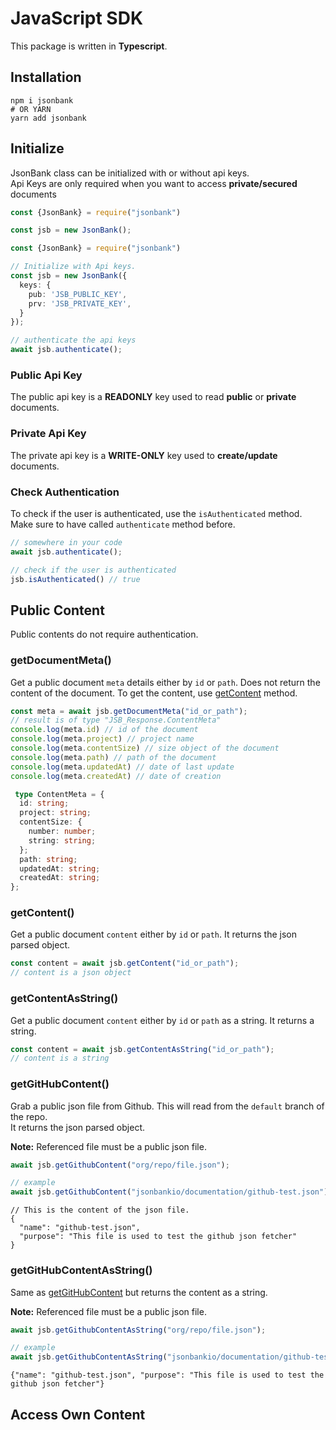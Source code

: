 # JavaScript SDK

This package is written in <b class="text-ts">Typescript</b>.

## Installation

```shell
npm i jsonbank
# OR YARN
yarn add jsonbank
```

## Initialize

JsonBank class can be initialized with or without api keys.
<br>
Api Keys are only required when you want to access **private/secured** documents

<CodeGroup>
  <CodeGroupItem title="Without Api Keys">

```typescript
const {JsonBank} = require("jsonbank")

const jsb = new JsonBank();
```

  </CodeGroupItem>

  <CodeGroupItem title="With Api Keys" >

```typescript
const {JsonBank} = require("jsonbank")

// Initialize with Api keys.
const jsb = new JsonBank({
  keys: {
    pub: 'JSB_PUBLIC_KEY',
    prv: 'JSB_PRIVATE_KEY',
  }
});

// authenticate the api keys
await jsb.authenticate();
```

  </CodeGroupItem>
</CodeGroup>

### Public Api Key

The public api key is a **READONLY** key used to read **public** or **private** documents.

### Private Api Key

The private api key is a **WRITE-ONLY** key used to **create/update**  documents.

### Check Authentication

To check if the user is authenticated, use the `isAuthenticated` method.
<br> Make sure to have called `authenticate` method before.

```typescript 
// somewhere in your code
await jsb.authenticate();

// check if the user is authenticated
jsb.isAuthenticated() // true
```

## Public Content
Public contents do not require authentication.

### getDocumentMeta()
Get a public document `meta` details either by `id` or `path`.
Does not return the content of the document.
To get the content, use [getContent](#getcontent) method.

<CodeGroup>
  <CodeGroupItem title="Code">

```typescript
const meta = await jsb.getDocumentMeta("id_or_path");
// result is of type "JSB_Response.ContentMeta"
console.log(meta.id) // id of the document
console.log(meta.project) // project name
console.log(meta.contentSize) // size object of the document
console.log(meta.path) // path of the document
console.log(meta.updatedAt) // date of last update
console.log(meta.createdAt) // date of creation
```

  </CodeGroupItem>

  <CodeGroupItem title="Result" >

```typescript
 type ContentMeta = {
  id: string;
  project: string;
  contentSize: {
    number: number;
    string: string;
  };
  path: string;
  updatedAt: string;
  createdAt: string;
};
```

  </CodeGroupItem>
</CodeGroup>


### getContent()
Get a public document `content` either by `id` or `path`.
It returns the json parsed object.
```typescript
const content = await jsb.getContent("id_or_path");
// content is a json object
```

### getContentAsString()
Get a public document `content` either by `id` or `path` as a string.
It returns a string.
```typescript
const content = await jsb.getContentAsString("id_or_path");
// content is a string
```

### getGitHubContent()
Grab a public json file from Github. This will read from the `default` branch of the repo.
<br>
It returns the json parsed object.

**Note:** Referenced file must be a public json file.

<CodeGroup>
  <CodeGroupItem title="Code">

```typescript
await jsb.getGithubContent("org/repo/file.json");

// example
await jsb.getGithubContent("jsonbankio/documentation/github-test.json")
```

  </CodeGroupItem>

  <CodeGroupItem title="Result" >

```json5
// This is the content of the json file.
{
  "name": "github-test.json",
  "purpose": "This file is used to test the github json fetcher"
}
```

  </CodeGroupItem>
</CodeGroup>

### getGitHubContentAsString()
Same as [getGitHubContent](#getgithubcontent) but returns the content as a string.

**Note:** Referenced file must be a public json file.

<CodeGroup>
  <CodeGroupItem title="Code">

```typescript
await jsb.getGithubContentAsString("org/repo/file.json");

// example
await jsb.getGithubContentAsString("jsonbankio/documentation/github-test.json")
```

  </CodeGroupItem>

  <CodeGroupItem title="Result" >

```text
{"name": "github-test.json", "purpose": "This file is used to test the github json fetcher"}
```

  </CodeGroupItem>
</CodeGroup>



## Access Own Content